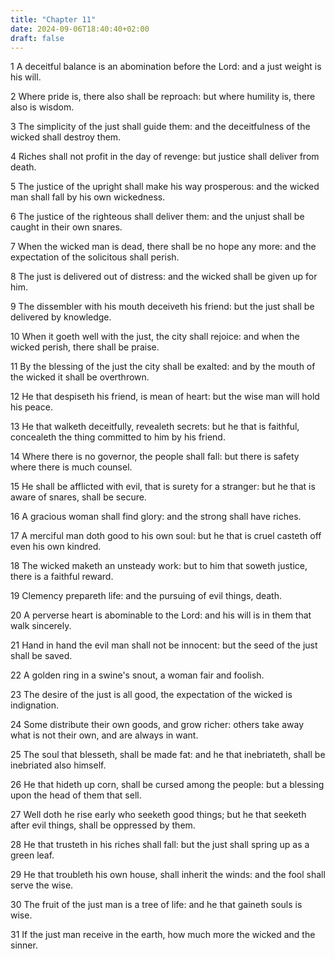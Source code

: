 ```yaml
---
title: "Chapter 11"
date: 2024-09-06T18:40:40+02:00
draft: false
---
```




1 A deceitful balance is an abomination before the Lord: and a just weight is his will.

2 Where pride is, there also shall be reproach: but where humility is, there also is wisdom.

3 The simplicity of the just shall guide them: and the deceitfulness of the wicked shall destroy them.

4 Riches shall not profit in the day of revenge: but justice shall deliver from death.

5 The justice of the upright shall make his way prosperous: and the wicked man shall fall by his own wickedness.

6 The justice of the righteous shall deliver them: and the unjust shall be caught in their own snares.

7 When the wicked man is dead, there shall be no hope any more: and the expectation of the solicitous shall perish.

8 The just is delivered out of distress: and the wicked shall be given up for him.

9 The dissembler with his mouth deceiveth his friend: but the just shall be delivered by knowledge.

10 When it goeth well with the just, the city shall rejoice: and when the wicked perish, there shall be praise.

11 By the blessing of the just the city shall be exalted: and by the mouth of the wicked it shall be overthrown.

12 He that despiseth his friend, is mean of heart: but the wise man will hold his peace.

13 He that walketh deceitfully, revealeth secrets: but he that is faithful, concealeth the thing committed to him by his friend.

14 Where there is no governor, the people shall fall: but there is safety where there is much counsel.

15 He shall be afflicted with evil, that is surety for a stranger: but he that is aware of snares, shall be secure.

16 A gracious woman shall find glory: and the strong shall have riches.

17 A merciful man doth good to his own soul: but he that is cruel casteth off even his own kindred.

18 The wicked maketh an unsteady work: but to him that soweth justice, there is a faithful reward.

19 Clemency prepareth life: and the pursuing of evil things, death.

20 A perverse heart is abominable to the Lord: and his will is in them that walk sincerely.

21 Hand in hand the evil man shall not be innocent: but the seed of the just shall be saved.

22 A golden ring in a swine's snout, a woman fair and foolish.

23 The desire of the just is all good, the expectation of the wicked is indignation.

24 Some distribute their own goods, and grow richer: others take away what is not their own, and are always in want.

25 The soul that blesseth, shall be made fat: and he that inebriateth, shall be inebriated also himself.

26 He that hideth up corn, shall be cursed among the people: but a blessing upon the head of them that sell.

27 Well doth he rise early who seeketh good things; but he that seeketh after evil things, shall be oppressed by them.

28 He that trusteth in his riches shall fall: but the just shall spring up as a green leaf.

29 He that troubleth his own house, shall inherit the winds: and the fool shall serve the wise.

30 The fruit of the just man is a tree of life: and he that gaineth souls is wise.

31 If the just man receive in the earth, how much more the wicked and the sinner.

